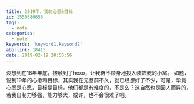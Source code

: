 ```yaml
---
title: 2019年，我的心愿&目标
id: 1550580656
tags:
  - note
categories:
  - note
keywords: 'keyword1,keyword2'
abbrlink: 18415
date: 2019-02-19 20:50:56
---
```


<!--more-->

没想到在18年年底，接触到了hexo，让我奋不顾身地投入装饰我的小窝。
如题，说到19年的心愿和目标，其实我在元旦前不久，就已经想好了不少，可是，毕竟心愿是心愿，目标是目标，他们都是有难度的，不是么？这自然也是因人而异的，若我自制力够强，能力够大，或许，也不会很难了吧。
